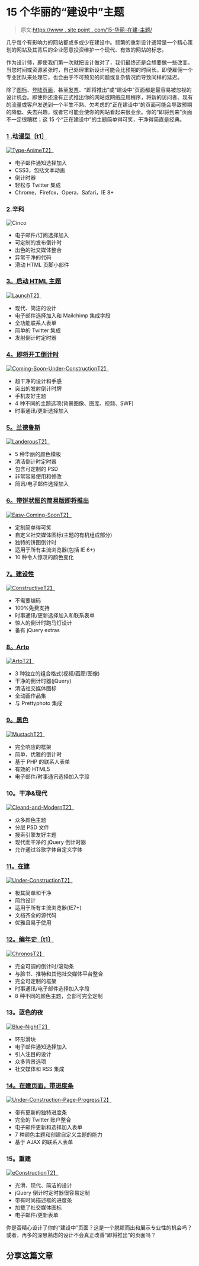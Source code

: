 # 15 个华丽的“建设中”主题

> 原文:[https://www . site point . com/15-华丽-在建-主题/](https://www.sitepoint.com/15-gorgeous-under-construction-themes/)

几乎每个有影响力的网站都或多或少在建设中。频繁的重新设计通常是一个精心策划的网站及其背后的企业愿意投资维护一个现代、有效的网站的标志。

作为设计师，即使我们第一次就把设计做对了，我们最终还是会想要做一些改变。当您时间或资源紧张时，自己处理重新设计可能会比预期的时间长。即使雇佣一个专业团队来处理它，也会由于不可预见的问题或复杂情况而导致同样的延迟。

除了[图标](https://www.sitepoint.com/perfecting-your-websites-favicon/ "Perfecting Your Website’s Favicon")、[登陆页面](https://www.sitepoint.com/landing-page-optimization-tips-2/ "The Anatomy of an Effective Landing Page")，甚至[发票](https://www.sitepoint.com/design-an-invoice-that-practically-pays-itself/ "Design an Invoice That Practically Pays Itself")、“即将推出”或“建设中”页面都是最容易被忽视的设计机会。即使你还没有正式推出你的网站或网络应用程序，将新的访问者、现有的流量或客户发送到一个半生不熟、欠考虑的“正在建设中”的页面可能会导致预期的降低、失去兴趣，或者它可能会使你的网站看起来很业余。你的“即将到来”页面不一定很糟糕；这 15 个“正在建设中”的主题简单得可笑，干净得简直是经典。

### [1 .动漫型〔t1〕](http://themeforest.net/item/type-anime-scrolling-html5-coming-soon-template/2514319)

[![](../Images/041dec06abf69adf3510160169555009.png "Type-Anime")T2】](http://themeforest.net/item/type-anime-scrolling-html5-coming-soon-template/2514319)

*   电子邮件通知选择加入
*   CSS3，包括文本动画
*   倒计时器
*   轻松与 Twitter 集成
*   Chrome，Firefox，Opera，Safari，IE 8+

### 2.辛科

![](../Images/0ee48f14861dbd6cc822d94ed44046c9.png "Cinco")

*   电子邮件/订阅选择加入
*   可定制的发布倒计时
*   出色的社交媒体整合
*   异常干净的代码
*   滑动 HTML 页脚小部件

### [3。启动 HTML 主题](http://themeforest.net/item/launch-html-theme/1650371)

[![](../Images/423cc14660894b15eaf9bb6f66fc6753.png "Launch")T2】](http://themeforest.net/item/launch-html-theme/1650371)

*   现代、简洁的设计
*   电子邮件选择加入和 Mailchimp 集成字段
*   全功能联系人表单
*   简单的 Twitter 集成
*   发射倒计时定时器

### [4。即将开工倒计时](http://activeden.net/item/coming-soon-under-construction-count-down-template/125824)

[![](../Images/07173967b54ddf138c363333c0afaa0d.png "Coming-Soon-Under-Construction")T2】](http://activeden.net/item/coming-soon-under-construction-count-down-template/125824)

*   超干净的设计和手感
*   突出的发射倒计时牌
*   手机友好主题
*   4 种不同的主题选项(背景图像、图库、视频、SWF)
*   时事通讯/更新选择加入

### [5。兰德鲁斯](http://themeforest.net/item/landerous-under-construction-page/592962)

[![](../Images/dd2ae56b01a968bb277ae49b0003bcda.png "Landerous")T2】](http://themeforest.net/item/landerous-under-construction-page/592962)

*   5 种华丽的颜色模板
*   清洁倒计时定时器
*   包含可定制的 PSD
*   非常容易使用和修改
*   简讯/电子邮件选择加入

### [6。带饼状图的简易版即将推出](http://themeforest.net/item/easy-coming-soon-with-pie-chart-10-colors-bonus/74858)

[![](../Images/a5168aebd48e9a4619a998670b1bc211.png "Easy-Coming-Soon")T2】](http://themeforest.net/item/easy-coming-soon-with-pie-chart-10-colors-bonus/74858)

*   定制简单得可笑
*   自定义社交媒体图标(主题的有机组成部分)
*   独特的饼图倒计时
*   适用于所有主流浏览器(包括 IE 6+)
*   10 种令人惊叹的颜色变化

### [7。建设性](http://themeforest.net/item/constructive-responsive-under-construction-page/1780258)

[![](../Images/bc6c29aab4ed7f7503f50e5c6d07acfe.png "Constructive")T2】](http://themeforest.net/item/constructive-responsive-under-construction-page/1780258)

*   不需要编码
*   100%免费支持
*   时事通讯/更新选择加入和联系表单
*   惊人的倒计时跑马灯设计
*   备有 jQuery extras

### [8。Arto](http://www.mojo-themes.com/item/arto-underconstruction-template/)

[![](../Images/ea3d053799aa1abd448e1717b2da2fb5.png "Arto")T2】](http://www.mojo-themes.com/item/arto-underconstruction-template/)

*   3 种独立的组合格式(视频/画廊/图像)
*   干净的倒计时器(jQuery)
*   清洁社交媒体图标
*   全动画作品集
*   与 Prettyphoto 集成

### [9。黑色](http://themeforest.net/item/mustach-coming-soon-/1596664)

[![](../Images/39ddc58b561e8e5f5bfed4828311b871.png "Mustach")T2】](http://themeforest.net/item/mustach-coming-soon-/1596664)

*   完全响应的框架
*   简单，优雅的倒计时
*   基于 PHP 的联系人表单
*   有效的 HTML5
*   电子邮件/时事通讯选择加入字段

### 10。干净&现代

[![](../Images/6fc099e088c3e09a0d294d63b1d52a89.png "Cleand-and-Modern")T2】](http://themeforest.net/item/clean-modern-under-construction-coming-soon/241419)

*   众多颜色主题
*   分层 PSD 文件
*   搜索引擎友好主题
*   现代而干净的 jQuery 倒计时器
*   允许通过谷歌字体自定义字体

### [11。在建](http://themeforest.net/item/under-contruction/1617870)

[![](../Images/c988b204cc4023a2dd258ab4ec1f0c08.png "Under-Construction")T2】](http://themeforest.net/item/under-contruction/1617870)

*   极其简单和干净
*   简约设计
*   适用于所有主流浏览器(IE7+)
*   文档齐全的源代码
*   优雅且易于使用

### [12。编年史〔t1〕](http://themeforest.net/item/chronos-under-construction-template-wp-theme/146272)

[![](../Images/2e278c895b97176515eb20fa3184b744.png "Chronos")T2】](http://themeforest.net/item/chronos-under-construction-template-wp-theme/146272)

*   完全可调的倒计时/滚动条
*   与脸书、推特和其他社交媒体平台整合
*   完全可定制的框架
*   时事通讯/电子邮件选择加入字段
*   8 种不同的颜色主题，全部可完全定制

### 13。蓝色的夜

[![](../Images/0e08f6b9449513576a8584849ee88ff3.png "Blue-Night")T2】](http://activeden.net/item/blue-night-under-construction-template/137818)

*   环形滑块
*   电子邮件通知选择加入
*   引人注目的设计
*   众多背景选项
*   社交媒体和 RSS 集成

### [14。在建页面，带进度条](http://themeforest.net/item/under-construction-page-w-ajax-contact-form/66022)

[![](../Images/518819f99d04153c65514e0319761e7e.png "Under-Construction-Page-Progress")T2】](http://themeforest.net/item/under-construction-page-w-ajax-contact-form/66022)

*   带有更新的独特进度条
*   完全的 Twitter 账户整合
*   电子邮件更新和选择加入表单
*   7 种颜色主题和创建自定义主题的能力
*   基于 AJAX 的联系人表单

### 15。重建

[![](../Images/30ab8ebf5d7bdb1bd933b3a55b95840f.png "eConstruction")T2】](http://themeforest.net/item/econstruction-under-construction-page/114501)

*   光滑、现代、简洁的设计
*   jQuery 倒计时定时器很容易定制
*   带有时尚描述框的进度条
*   加载了社交媒体图标
*   电子邮件/更新表单

你是否精心设计了你的“建设中”页面？这是一个脱颖而出和展示专业性的机会吗？或者，再多的深思熟虑的设计不会真正改善“即将推出”的页面吗？

## 分享这篇文章